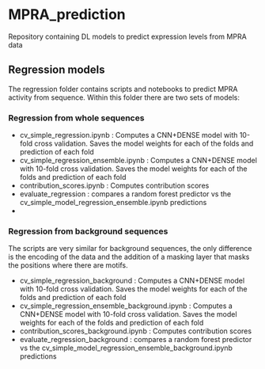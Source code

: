 # MPRA_prediction
Repository containing DL models to predict expression levels from MPRA data

## Regression models
The regression folder contains scripts and notebooks to predict MPRA activity from sequence. 
Within this folder there are two sets of models:

### Regression from whole sequences
- cv_simple_regression.ipynb : Computes a CNN+DENSE model with 10-fold cross validation. Saves the model weights for each of the folds and prediction of each fold
- cv_simple_regression_ensemble.ipynb : Computes a CNN+DENSE model with 10-fold cross validation. Saves the model weights for each of the folds and prediction of each fold
- contribution_scores.ipynb : Computes contribution scores
- evaluate_regression : compares a random forest predictor vs the cv_simple_model_regression_ensemble.ipynb predictions
- 
### Regression from background sequences
The scripts are very similar for background sequences, the only difference is the encoding of the data and the addition of a masking layer that masks the positions where there are motifs.
- cv_simple_regression_background : Computes a CNN+DENSE model with 10-fold cross validation. Saves the model weights for each of the folds and prediction of each fold
- cv_simple_regression_ensemble_background.ipynb : Computes a CNN+DENSE model with 10-fold cross validation. Saves the model weights for each of the folds and prediction of each fold
- contribution_scores_background.ipynb : Computes contribution scores
- evaluate_regression_background : compares a random forest predictor vs the cv_simple_model_regression_ensemble_background.ipynb predictions


